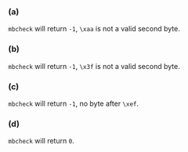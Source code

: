 ### (a)
`mbcheck` will return `-1`, `\xaa` is not a valid second byte.

### (b)
`mbcheck` will return `-1`, `\x3f` is not a valid second byte.

### (c)
`mbcheck` will return `-1`, no byte after `\xef`.

### (d)
`mbcheck` will return `0`.
